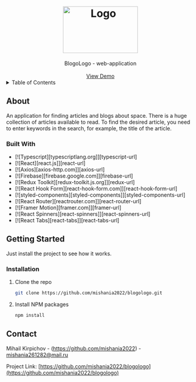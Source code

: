 <h1 align="center">
  <a href="https://github.com/mishania2022/blogologo">
    <img src="icons/logo.svg" alt="Logo" width="200" height="125">
  </a>
</h1>

<div align="center">
  BlogoLogo - web-application 
  <br />
  <br />
  <a href="https://mishania2022.github.io/blogologo/">View Demo</a>
</div>

<details>
  <summary>Table of Contents</summary>
  <ol>
    <li>
      <a href="#about">About</a>
      <ul>
        <li><a href="#built-with">Built With</a></li>
      </ul>
    </li>
    <li>
      <a href="#getting-started">Getting Started</a>
      <ul>
        <li><a href="#installation">Installation</a></li>
      </ul>
    </li>    
    <li><a href="#contact">Contact</a></li>
  </ol>
</details>

## About

An application for finding articles and blogs about space. There is a huge collection of articles available to read. To find the desired article, you need to enter keywords in the search, for example, the title of the article.


### Built With

- [![Typescript][typescriptlang.org]][typescript-url]
- [![React][react.js]][react-url]
- [![Axios][axios-http.com]][axios-url]
- [![Firebase][firebase.google.com]][firebase-url]
- [![Redux Toolkit][redux-toolkit.js.org]][redux-url]
- [![React Hook Form][react-hook-form.com]][react-hook-form-url]
- [![styled-components][styled-components]][styled-components-url]
- [![React Router][reactrouter.com]][react-router-url]
- [![Framer Motion][framer.com]][framer-url]
- [![React Spinners][react-spinners]][react-spinners-url]
- [![React Tabs][react-tabs]][react-tabs-url]

## Getting Started

Just install the project to see how it works.

### Installation

1. Clone the repo
   ```sh
   git clone https://github.com/mishania2022/blogologo.git
   ```
2. Install NPM packages

   ```sh
   npm install
   ```



## Contact

Mihail Kirpichov - (https://github.com/mishania2022) - mishania261282@mail.ru

Project Link: [https://github.com/mishania2022/blogologo](https://github.com/mishania2022/blogologo)



